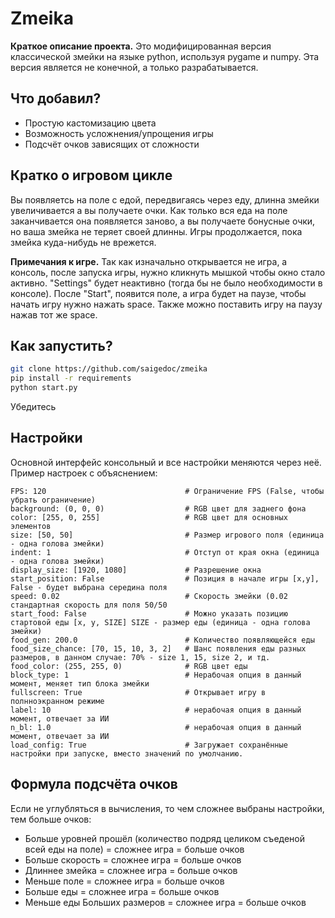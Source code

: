 # Zmeika

**Краткое описание проекта.**
Это модифицированная версия классической змейки на языке python, используя pygame и numpy. Эта версия является не конечной, а только разрабатывается.

## Что добавил?

- Простую кастомизацию цвета
- Возможность усложнения/упрощения игры
- Подсчёт очков зависящих от сложности

## Кратко о игровом цикле

Вы появляетсь на поле с едой, передвигаясь через еду, длинна змейки увеличивается а вы получаете очки. Как только вся еда на поле заканчивается она появляется заново, а вы получаете бонусные очки, но ваша змейка не теряет своей длинны. Игры продолжается, пока змейка куда-нибудь не врежется.

**Примечания к игре.**
Так как изначально открывается не игра, а консоль, после запуска игры, нужно кликнуть мышкой чтобы окно стало активно. "Settings" будет неактивно (тогда бы не было необходимости в консоле). После "Start", появится поле, а игра будет на паузе, чтобы начать игру нужно нажать space. Также можно поставить игру на паузу нажав тот же space.

## Как запустить?
```bash
git clone https://github.com/saigedoc/zmeika
pip install -r requirements
python start.py
```

Убедитесь

## Настройки

Основной интерфейс консольный и все настройки меняются через неё. Пример настроек с объяснением:
```zmeika settings
FPS: 120                               # Ограничение FPS (False, чтобы убрать ограничение)
background: (0, 0, 0)                  # RGB цвет для заднего фона
color: [255, 0, 255]                   # RGB цвет для основных элементов
size: [50, 50]                         # Размер игрового поля (единица - одна голова змейки)
indent: 1                              # Отступ от края окна (единица - одна голова змейки)
display_size: [1920, 1080]             # Разрешение окна
start_position: False                  # Позиция в начале игры [x,y], False - будет выбрана середина поля
speed: 0.02                            # Скорость змейки (0.02 стандартная скорость для поля 50/50
start_food: False                      # Можно указать позицию стартовой еды [x, y, SIZE] SIZE - размер еды (единица - одна голова змейки)
food_gen: 200.0                        # Количество появляющейся еды
food_size_chance: [70, 15, 10, 3, 2]   # Шанс появления еды разных размеров, в данном случае: 70% - size 1, 15, size 2, и тд.
food_color: (255, 255, 0)              # RGB цвет еды
block_type: 1                          # Нерабочая опция в данный момент, меняет тип блока змейки
fullscreen: True                       # Открывает игру в полнноэкранном режиме
label: 10                              # нерабочая опция в данный момент, отвечает за ИИ
n_bl: 1.0                              # нерабочая опция в данный момент, отвечает за ИИ
load_config: True                      # Загружает сохранённые настройки при запуске, вместо значений по умолчанию.
```

## Формула подсчёта очков

Если не углубляться в вычисления, то чем сложнее выбраны настройки, тем больше очков:
- Больше уровней прошёл (количество подряд целиком съеденой всей еды на поле) = сложнее игра = больше очков
- Больше скорость = сложнее игра = больше очков
- Длиннее змейка = сложнее игра = больше очков
- Меньше поле = сложнее игра = больше очков
- Больше еды = сложнее игра = больше очков
- Меньше еды Больших размеров = сложнее игра = больше очков

